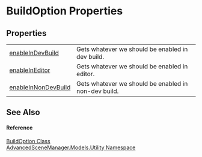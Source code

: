 # BuildOption Properties




## Properties
<table>
<tr>
<td><a href="P_AdvancedSceneManager_Models_Utility_BuildOption_enableInDevBuild">enableInDevBuild</a></td>
<td>Gets whatever we should be enabled in dev build.</td></tr>
<tr>
<td><a href="P_AdvancedSceneManager_Models_Utility_BuildOption_enableInEditor">enableInEditor</a></td>
<td>Gets whatever we should be enabled in editor.</td></tr>
<tr>
<td><a href="P_AdvancedSceneManager_Models_Utility_BuildOption_enableInNonDevBuild">enableInNonDevBuild</a></td>
<td>Gets whatever we should be enabled in non-dev build.</td></tr>
</table>

## See Also


#### Reference
<a href="T_AdvancedSceneManager_Models_Utility_BuildOption">BuildOption Class</a>  
<a href="N_AdvancedSceneManager_Models_Utility">AdvancedSceneManager.Models.Utility Namespace</a>  
